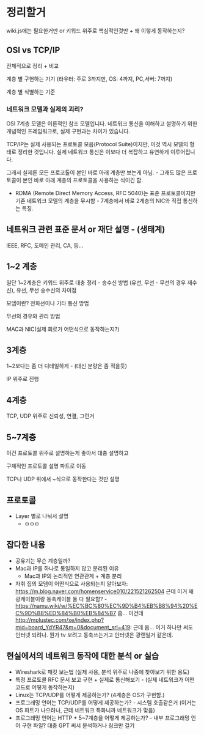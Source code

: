 # 정리할거

wiki.js에는 필요한거만 or 키워드 위주로 핵심적인것만 + 왜 이렇게 동작하는지?

## OSI vs TCP/IP

전체적으로 정리 + 비교

계층 별 구현하는 기기 (라우터: 주로 3까지만, OS: 4까지, PC,서버: 7까지)

계층 별 식별하는 기준

### 네트워크 모델과 실제의 괴리?

OSI 7계층 모델은 이론적인 참조 모델입니다. 네트워크 통신을 이해하고 설명하기 위한 개념적인 프레임워크로, 실제 구현과는 차이가 있습니다.

TCP/IP는 실제 사용되는 프로토콜 모음(Protocol Suite)이지만, 이것 역시 모델의 형태로 정리한 것입니다. 실제 네트워크 통신은 이보다 더 복잡하고 유연하게 이루어집니다.

그래서 실제론 모든 프로코톨이 본인 바로 아래 계층만 보는게 아님. - 그래도 많은 프로토콜이 본인 바로 아래 계층의 프로토콜을 사용하는 식이긴 함.
- RDMA (Remote Direct Memory Access, RFC 5040)는 표준 프로토콜이지만 기존 네트워크 모델의 계층을 무시함 - 7계층에서 바로 2계층의 NIC와 직접 통신하는 특징.

## 네트워크 관련 표준 문서 or 재단 설명 - (생태계)

IEEE, RFC, 도메인 관리, CA, 등...

## 1~2 계층

일단 1~2계층은 키워드 위주로 대충 정리 - 송수신 방법 (유선, 무선 - 무선의 경우 재수신), 유선, 무선 송수신의 차이점

모뎀이란? 전화선이나 기타 통신 방법

무선의 경우와 관리 방법

MAC과 NIC(실제 회로가 어떤식으로 동작하는지?)

## 3계층

1~2보다는 좀 더 디테일하게 - (대신 분량은 좀 적을듯)

IP 위주로 진행

## 4계층

TCP, UDP 위주로
신뢰성, 연결, 그런거

## 5~7계층

이건 프로토콜 위주로 설명하는게 좋아서 대충 설명하고

구체적인 프로토콜 설명 파트로 이동

TCP나 UDP 위에서 ~식으로 동작한다는 것만 설명

## 프로토콜

- Layer 별로 나눠서 설명
    - ㅁㅁㅁ

## 잡다한 내용

- 공유기는 무슨 계층일까?
- Mac과 IP를 하나로 통일하지 않고 분리된 이유
    - Mac과 IP의 논리적인 연관관계 + 계층 분리
- 자취 집의 모뎀이 어떤식으로 사용되는지 알아보자: https://m.blog.naver.com/homenservice010/221521262504 근데 이거 왜 광케이블이랑 동축케이블 둘 다 필요함? - https://namu.wiki/w/%EC%BC%80%EC%9D%B4%EB%B8%94%20%EC%9D%B8%ED%84%B0%EB%84%B7 흠...
이건데 http://mplustec.com/xe/index.php?mid=board_YdYR47&m=0&document_srl=419: 근데 음... 이거 하나만 써도 인터넷 되려나. 뭔가 tv 보려고 동축쓰는거고 인터넷은 광랜일거 같은데.

## 현실에서의 네트워크 동작에 대한 분석 or 실습

- Wireshark로 패킷 보는법 (실제 사용, 분석 위주로 나중에 찾아보기 위한 용도)
- 특정 프로토콜 RFC 문서 보고 구현 + 실제로 통신해보기 - (실제 네트워크가 어떤 코드로 어떻게 동작하는지)
- Linux는 TCP/UDP를 어떻게 제공하는가? (4계층은 OS가 구현함.)
- 프로그래밍 언어는 TCP/UDP를 어떻게 제공하는가? - 시스템 호출같은거 (이거는 OS 파트가 나으려나, 근데 네트워크 특화니까 네트워크가 맞음)
- 프로그래밍 언어는 HTTP + 5~7계층을 어떻게 제공하는가? - 내부 프로그래밍 언어 구현 파일? 대충 GPT 써서 분석하거나 링크만 걸기


